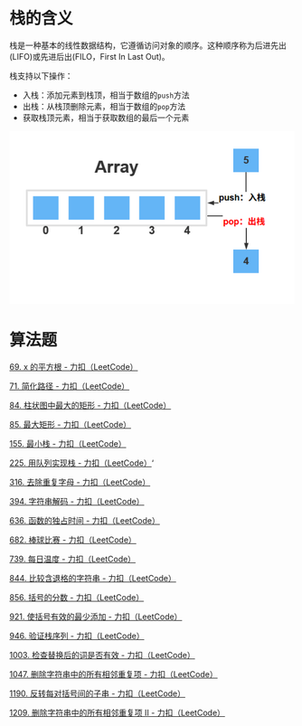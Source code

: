 # 栈的含义

栈是一种基本的线性数据结构，它遵循访问对象的顺序。这种顺序称为后进先出(LIFO)或先进后出(FILO，First In Last Out)。

栈支持以下操作：

- 入栈：添加元素到栈顶，相当于数组的`push`方法
- 出栈：从栈顶删除元素，相当于数组的`pop`方法
- 获取栈顶元素，相当于获取数组的最后一个元素

![栈](../../assets/img/stack.png)

# 算法题

[69. x 的平方根 - 力扣（LeetCode）](https://leetcode.cn/problems/sqrtx/)

[71. 简化路径 - 力扣（LeetCode）](https://leetcode.cn/problems/simplify-path/)

[84. 柱状图中最大的矩形 - 力扣（LeetCode）](https://leetcode.cn/problems/largest-rectangle-in-histogram/)

[85. 最大矩形 - 力扣（LeetCode）](https://leetcode.cn/problems/maximal-rectangle/)

[155. 最小栈 - 力扣（LeetCode）](https://leetcode.cn/problems/min-stack/)

[225. 用队列实现栈 - 力扣（LeetCode）](https://leetcode.cn/problems/implement-stack-using-queues/)‘

[316. 去除重复字母 - 力扣（LeetCode）](https://leetcode.cn/problems/remove-duplicate-letters/)

[394. 字符串解码 - 力扣（LeetCode）](https://leetcode.cn/problems/decode-string/)

[636. 函数的独占时间 - 力扣（LeetCode）](https://leetcode.cn/problems/exclusive-time-of-functions/)

[682. 棒球比赛 - 力扣（LeetCode）](https://leetcode.cn/problems/baseball-game/)

[739. 每日温度 - 力扣（LeetCode）](https://leetcode.cn/problems/daily-temperatures/)

[844. 比较含退格的字符串 - 力扣（LeetCode）](https://leetcode.cn/problems/backspace-string-compare/)

[856. 括号的分数 - 力扣（LeetCode）](https://leetcode.cn/problems/score-of-parentheses/)

[921. 使括号有效的最少添加 - 力扣（LeetCode）](https://leetcode.cn/problems/minimum-add-to-make-parentheses-valid/)

[946. 验证栈序列 - 力扣（LeetCode）](https://leetcode.cn/problems/validate-stack-sequences/)

[1003. 检查替换后的词是否有效 - 力扣（LeetCode）](https://leetcode.cn/problems/check-if-word-is-valid-after-substitutions/)

[1047. 删除字符串中的所有相邻重复项 - 力扣（LeetCode）](https://leetcode.cn/problems/remove-all-adjacent-duplicates-in-string/)

[1190. 反转每对括号间的子串 - 力扣（LeetCode）](https://leetcode.cn/problems/reverse-substrings-between-each-pair-of-parentheses/)

[1209. 删除字符串中的所有相邻重复项 II - 力扣（LeetCode）](https://leetcode.cn/problems/remove-all-adjacent-duplicates-in-string-ii/)

